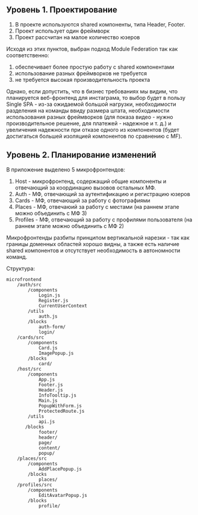 ## Уровень 1. Проектирование
1. В проекте используются shared компоненты, типа Header, Footer.
2. Проект использует один фреймворк
3. Проект рассчитан на малое количество юзеров

Исходя из этих пунктов, выбран подход Module Federation так как соответственно:
1. обеспечивает более простую работу с shared компонентами
2. использование разных фреймворков не требуется
3. не требуется высокая производительность проекта

Однако, если допустить, что в бизнес требованиях мы видим, что планируется веб-фронтенд для инстаграма, 
то выбор будет в пользу Single SPA - из-за ожидаемой большой нагрузки, необходимости разделения на 
команды ввиду размера штата, необходимости использования разных фреймворков (для показа видео - нужно
производительное решение, для платежей - надежное и т. д.) и увеличения надежности при отказе одного из
компонентов (будет достигаться большей изоляцией компонентов по сравнению с MF).

## Уровень 2. Планирование изменений

В приложение выделено 5 микрофронтендов:
1. Host - микрофронтенд, содержащий общие компоненты и отвечающий за координацию вызовов остальных МФ.
2. Auth - МФ, отвечающий за аутентификацию и регистрацию юзеров
3. Cards - МФ, отвечающий за работу с фотографиями
4. Places - МФ, отвечаюий за работу с местами (на раннем этапе можно объединить с МФ 3)
5. Profiles - МФ, отвечающий за работу с профилями пользователя (на раннем этапе можно объединить с МФ 2)

Микрофронтенды разбиты принципом вертикальной нарезки - так как границы доменных областей хорошо видны, а 
также есть наличие shared компонентов и отсутствует необходимость в автономности команд.
    

Структура:
```
microfrontend
    /auth/src
        /components
            Login.js
            Register.js
            CurrentUserContext
        /utils
            auth.js
        /blocks
            auth-form/
            login/
    /cards/src
        /components
            Card.js
            ImagePopup.js
        /blocks
            card/
    /host/src
        /components
            App.js
            Footer.js
            Header.js
            InfoTooltip.js
            Main.js
            PopupWithForm.js
            ProtectedRoute.js
        /utils
            api.js
       /blocks
            footer/
            header/
            page/
            content/
            popup/
    /places/src
        /components
            AddPlacePopup.js
        /blocks
            places/
    /profiles/src
        /components
            EditAvatarPopup.js
        /blocks
            profile/
```
